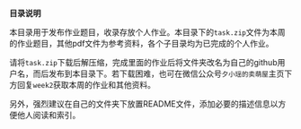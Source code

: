 
**目录说明**

本目录用于发布作业题目，收录存放个人作业。本目录下的`task.zip`文件为本周的作业题目，其他pdf文件为参考资料，各个子目录均为已完成的个人作业。

请将`task.zip`下载后解压缩，完成里面的作业后将文件夹改名为自己的github用户名，而后发布到本目录下。若下载困难，也可在微信公众号`夕小瑶的卖萌屋`主页下方回复`week2`获取本周的作业和其他资料。

另外，强烈建议在自己的文件夹下放置README文件，添加必要的描述信息以方便他人阅读和索引。

